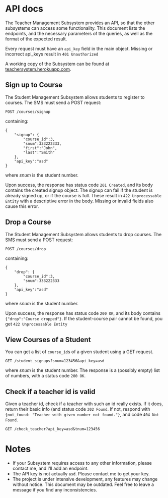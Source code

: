 # API docs

The Teacher Management Subsystem provides an API, so that the other subsystems 
can access some functionality. This document lists the endpoints, and the necessary
parameters of the queries, as well as the format of the expected result.

Every request must have an ```api_key``` field in the main object. Missing or incorrect
api_keys result in ``401 Unauthorized``

A working copy of the Subsystem can be found at [teachersystem.herokuapp.com](teachersystem.herokuapps.com).

## Sign up to Course
The Student Management Subsystem allows students to register to courses. The SMS must send a 
POST request:


```POST /courses/signup```

containing:
```
{
    "signup": {
        "course_id":3,
        "snum":333222333,
        "first":"John",
        "last":"Smith"
	},
    "api_key":"asd"
}
```
where *snum* is the student number.

Upon success, the response has status code ``201 Created``, and its body contains the created signup object.
The signup can fail if the student is already signed up, or if the course is full. These result in
``422 Unprocessable Entity`` with a descriptive error in the body. Missing or invalid fields also cause this error.

## Drop a Course
The Student Management Subsystem allows students to drop courses. The SMS must send a 
POST request:


```POST /courses/drop```

containing:
```
{
    "drop": {
        "course_id":3,
        "snum":333222333
	},
    "api_key":"asd"
}
```
where *snum* is the student number.

Upon success, the response has status code ``200 OK``, and its body contains ``{"drop":"Course dropped"}``.
If the student-course pair cannot be found, you get ``422 Unprocessable Entity``


## View Courses of a Student

You can get a list of ``course_id``s of a given student using a GET request.  


```GET /student_signups?snum=123456&api_key=asd```

where *snum* is the student number. The response is a (possibly empty) list of numbers, with a status
code ``200 OK``.

## Check if a teacher id is valid
Given a teacher id, check if a teacher with such an id really exists. If it does, return their basic info (and
status code `302 Found`. If not, respond
with `{not_found: "Teacher with given number not found."}`, and code `404 Not Found`.

``GET /check_teacher?api_key=asd&tnum=123456``


# Notes

* If your Subsystem requires access to any other information, please contact me, and I'll add an endpoint.
* The API key is not actually `asd`. Please contact me to get your key.
* The project is under intensive development, any features may change without notice. This document may be outdated.
Feel free to leave a message if you find any inconsistencies.